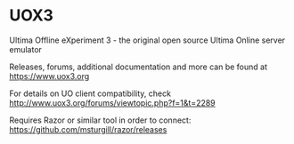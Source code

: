 # UOX3
Ultima Offline eXperiment 3 - the original open source Ultima Online server emulator

Releases, forums, additional documentation and more can be found at https://www.uox3.org

For details on UO client compatibility, check http://www.uox3.org/forums/viewtopic.php?f=1&t=2289

Requires Razor or similar tool in order to connect: https://github.com/msturgill/razor/releases
